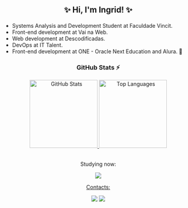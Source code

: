  ## <p align="center"> ✨ Hi, I'm Ingrid! ✨  <p align="center">

- Systems Analysis and Development Student at Faculdade Vincit.
- Front-end development at Vai na Web.
- Web development at Descodificadas.
- DevOps at IT Talent.
- Front-end development at ONE - Oracle Next Education and Alura. 🚀


### <p align="center">GitHub Stats ⚡</p>
<div align="center">
  <a href="https://github.com/ingridmoitinho">
    <img height="180em" src="https://github-readme-stats.vercel.app/api?username=ingridmoitinho&show_icons=true&theme=tokyonight&include_all_commits=true&count_private=true" alt="GitHub Stats">
  </a>
  <a href="https://github.com/ingridmoitinho">
    <img height="180em" src="https://github-readme-stats.vercel.app/api/top-langs/?username=ingridmoitinho&layout=compact&langs_count=7&theme=tokyonight" alt="Top Languages">
  </a>
</div>

<br>

<p align="center"> Studying now: <p align="center">
  <a href="https://skillicons.dev">
    <img src="https://skillicons.dev/icons?i=,html,css,js,react,github,azure,aws" />
   
<br>
<p align="center">  Contacts: <p align="center">
<div align="center">
<a href = "mailto:ingridmoitinho@gmail.com"><img loading="lazy" src="https://img.shields.io/badge/Gmail-D14836?style=for-the-badge&logo=gmail&logoColor=white" target="_blank"></a>
<a href="https://www.linkedin.com/in/ingridmoitinho/" target="_blank"><img loading="lazy" src="https://img.shields.io/badge/-LinkedIn-%230077B5?style=for-the-badge&logo=linkedin&logoColor=white" target="_blank"></a>   
</div>  
         
<!--
**ingridmoitinho/ingridmoitinho** is a ✨ _special_ ✨ repository because its `README.md` (this file) appears on your GitHub profile.

Here are some ideas to get you started:

- 🔭 I’m currently working on ...
- 🌱 I’m currently learning ...
- 👯 I’m looking to collaborate on ...
- 🤔 I’m looking for help with ...
- 💬 Ask me about ...
- 📫 How to reach me: ...
- 😄 Pronouns: ...
- ⚡ Fun fact: ...
-->
